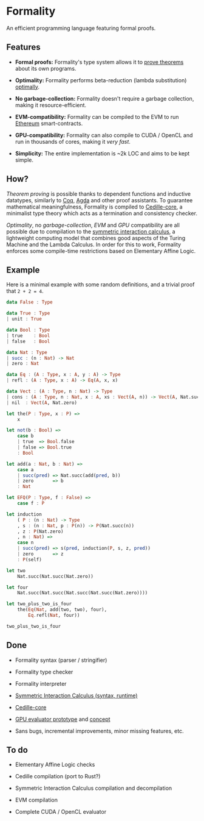 # Formality

An efficient programming language featuring formal proofs.

## Features

- **Formal proofs:** Formality's type system allows it to [prove theorems](https://en.wikipedia.org/wiki/Curry%E2%80%93Howard_correspondence) about its own programs.

- **Optimality:** Formality performs beta-reduction (lambda substitution) [optimally](https://www.amazon.com/Implementation-Functional-Programming-Languages-Theoretical/dp/0521621127).

- **No garbage-collection:** Formality doesn't require a garbage collection, making it resource-efficient.

- **EVM-compatibility:** Formality can be compiled to the EVM to run [Ethereum](https://www.ethereum.org/) smart-contracts.

- **GPU-compatibility:** Formality can also compile to CUDA / OpenCL and run in thousands of cores, making it *very fast*.

- **Simplicity:** The entire implementation is ~2k LOC and aims to be kept simple.

## How?

*Theorem proving* is possible thanks to dependent functions and inductive datatypes, similarly to [Coq](https://coq.inria.fr/refman/language/cic.html), [Agda](https://github.com/agda/agda) and other proof assistants. To guarantee mathematical meaningfulness, Formality is compiled to [Cedille-core](https://github.com/maiavictor/cedille-core), a minimalist type theory which acts as a termination and consistency checker.

*Optimality*, no *garbage-collection*, *EVM* and *GPU* compatibility are all possible due to compilation to the [symmetric interaction calculus](https://github.com/MaiaVictor/symmetric-interaction-calculus), a lightweight computing model that combines good aspects of the Turing Machine and the Lambda Calculus. In order for this to work, Formality enforces some compile-time restrictions based on Elementary Affine Logic.

## Example

Here is a minimal example with some random definitions, and a trivial proof that `2 + 2 = 4`.

```haskell
data False : Type

data True : Type
| unit : True

data Bool : Type
| true    : Bool
| false   : Bool

data Nat : Type
| succ : (n : Nat) -> Nat
| zero : Nat

data Eq : (A : Type, x : A, y : A) -> Type
| refl : (A : Type, x : A) -> Eq(A, x, x)

data Vect : (A : Type, n : Nat) -> Type
| cons : (A : Type, n : Nat, x : A, xs : Vect(A, n)) -> Vect(A, Nat.succ(n))
| nil  : Vect(A, Nat.zero)

let the(P : Type, x : P) =>
    x

let not(b : Bool) =>
    case b
    | true  => Bool.false
    | false => Bool.true
    : Bool

let add(a : Nat, b : Nat) =>
    case a
    | succ(pred) => Nat.succ(add(pred, b))
    | zero       => b
    : Nat

let EFQ(P : Type, f : False) =>
    case f : P

let induction
    ( P : (n : Nat) -> Type
    , s : (n : Nat, p : P(n)) -> P(Nat.succ(n))
    , z : P(Nat.zero)
    , n : Nat) =>
    case n
    | succ(pred) => s(pred, induction(P, s, z, pred))
    | zero       => z
    : P(self)

let two
    Nat.succ(Nat.succ(Nat.zero))

let four
    Nat.succ(Nat.succ(Nat.succ(Nat.succ(Nat.zero))))

let two_plus_two_is_four
    the(Eq(Nat, add(two, two), four),
        Eq.refl(Nat, four))

two_plus_two_is_four
```

## Done

- Formality syntax (parser / stringifier)

- Formality type checker

- Formality interpreter

- [Symmetric Interaction Calculus (syntax, runtime)](https://github.com/maiavictor/symmetric-interaction-calculus)

- [Cedille-core](https://github.com/maiavictor/cedille-core)

- [GPU evaluator prototype](https://github.com/maiavictor/absal-rs/tree/parallel-test-3) and [concept](https://github.com/maiavictor/absal-ex)

* Sans bugs, incremental improvements, minor missing features, etc.

## To do

- Elementary Affine Logic checks

- Cedille compilation (port to Rust?)

- Symmetric Interaction Calculus compilation and decompilation

- EVM compilation

- Complete CUDA / OpenCL evaluator
